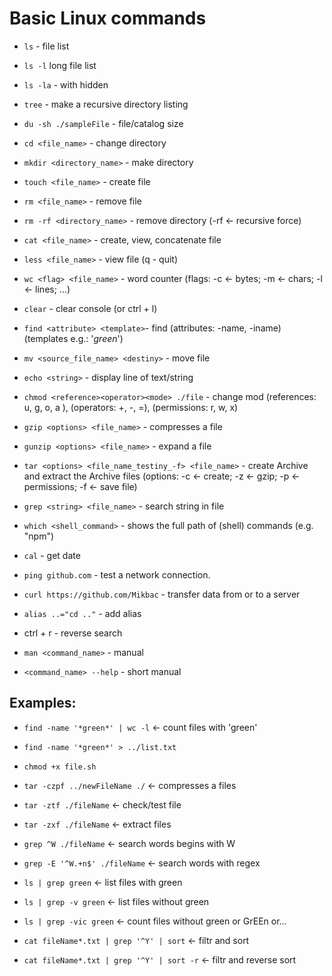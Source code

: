 # Basic Linux commands

* ```ls``` - file list
* ```ls -l``` long file list
* ```ls -la``` - with hidden

* ```tree``` - make a recursive directory listing

* ```du -sh ./sampleFile``` - file/catalog size

* ```cd <file_name>``` - change directory

* ```mkdir <directory_name>``` - make directory
* ```touch <file_name>``` - create file

* ```rm <file_name>``` - remove file
* ```rm -rf <directory_name>``` - remove directory (-rf <- recursive force)

* ```cat <file_name>``` - create, view, concatenate file
* ```less <file_name>``` - view file (q - quit)

* ```wc <flag> <file_name>``` - word counter (flags: -c <- bytes; -m <- chars; -l <- lines; ...)

* ```clear``` - clear console (or ctrl + l)

* ```find <attribute> <template>```- find (attributes: -name, -iname) (templates e.g.: '*green*')

* ```mv <source_file_name> <destiny>``` - move file

* ```echo <string>``` - display line of text/string

* ```chmod <reference><operator><mode> ./file``` - change mod (references: u, g, o, a  ), (operators: +, -, =), (permissions: r, w, x)   

* ```gzip <options> <file_name>``` - compresses a file
* ```gunzip <options> <file_name>``` - expand a file

* ```tar <options> <file_name_testiny_-f> <file_name>``` - create Archive and extract the Archive files (options: -c <- create; -z <- gzip; -p <- permissions; -f <- save file)

* ```grep <string> <file_name>``` - search string in file

* ```which <shell_command>``` - shows the full path of (shell) commands (e.g. "npm")

* ```cal``` - get date

* ```ping github.com``` - test a network connection.

* ```curl https://github.com/Mikbac``` - transfer data from or to a server

* ```alias ..="cd .."``` - add alias

* ctrl + r - reverse search

* ```man <command_name>``` - manual
* ```<command_name> --help``` - short manual


## Examples:

* ```find -name '*green*' | wc -l``` <- count files with 'green'

* ```find -name '*green*' > ../list.txt```

* ```chmod +x file.sh```

* ```tar -czpf ../newFileName ./``` <- compresses a files

* ```tar -ztf ./fileName``` <- check/test file

* ```tar -zxf ./fileName``` <- extract files

* ```grep ^W ./fileName``` <- search words begins with W

* ```grep -E '^W.+n$' ./fileName``` <- search words with regex

* ```ls | grep green``` <- list files with green

* ```ls | grep -v green``` <- list files without green

* ```ls | grep -vic green``` <- count files without green or GrEEn or...

* ```cat fileName*.txt | grep '^Y' | sort``` <- filtr and sort 
* ```cat fileName*.txt | grep '^Y' | sort -r``` <- filtr and reverse sort 
